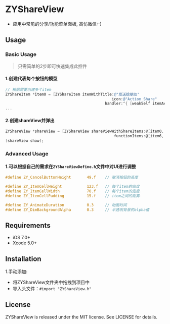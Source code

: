# ZYShareView
- 应用中常见的分享/功能菜单面板, 高仿微信:-)

## Usage

### Basic Usage

> 只需简单的2步即可快速集成此控件

#### 1.创建代表每个按钮的模型

```Objective-C
// 根据需要创建多个item
ZYShareItem *item0 = [ZYShareItem itemWithTitle:@"发送给朋友"
                                               icon:@"Action_Share"
                                            handler:^{ [weakSelf itemAction:@"点击了发送给朋友"]; }];
...
```

#### 2.创建shareView并弹出

```Objective-C
ZYShareView *shareView = [ZYShareView shareViewWithShareItems:@[item0, item1, item2, item3, item4, item5]
                                                functionItems:@[item6, item7, item8, item9]];
[shareView show];
```

### Advanced Usage

#### 1.可以根据自己的需求在`ZYShareViewDefine.h`文件中对UI进行调整

```Objective-C
#define ZY_CancelButtonHeight       49.f    // 取消按钮的高度

#define ZY_ItemCellHeight           123.f   // 每个item的高度
#define ZY_ItemCellWidth            70.f    // 每个item的宽度
#define ZY_ItemCellPadding          15.f    // item之间的距离

#define ZY_AnimateDuration          0.3     // 动画时间
#define ZY_DimBackgroundAlpha       0.3     // 半透明背景的alpha值
```

## Requirements

- iOS 7.0+
- Xcode 5.0+

## Installation

1.手动添加:
- 将ZYShareView文件夹中拖拽到项目中
- 导入头文件：`#import "ZYShareView.h"`

## License

ZYShareView is released under the MIT license. See LICENSE for details.
